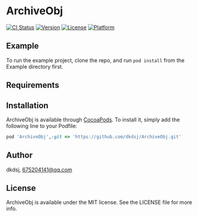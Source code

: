 # ArchiveObj

[![CI Status](https://img.shields.io/travis/dkdsj/ArchiveObj.svg?style=flat)](https://travis-ci.org/dkdsj/ArchiveObj)
[![Version](https://img.shields.io/cocoapods/v/ArchiveObj.svg?style=flat)](https://cocoapods.org/pods/ArchiveObj)
[![License](https://img.shields.io/cocoapods/l/ArchiveObj.svg?style=flat)](https://cocoapods.org/pods/ArchiveObj)
[![Platform](https://img.shields.io/cocoapods/p/ArchiveObj.svg?style=flat)](https://cocoapods.org/pods/ArchiveObj)

## Example

To run the example project, clone the repo, and run `pod install` from the Example directory first.

## Requirements

## Installation

ArchiveObj is available through [CocoaPods](https://cocoapods.org). To install
it, simply add the following line to your Podfile:

```ruby
pod 'ArchiveObj',:git => 'https://github.com/dkdsj/ArchiveObj.git'
```

## Author

dkdsj, 675204141@qq.com

## License

ArchiveObj is available under the MIT license. See the LICENSE file for more info.
